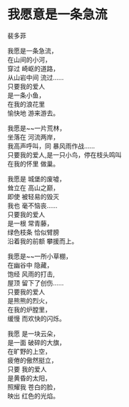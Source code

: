 <link href="../../css/style.css" rel="stylesheet" type="text/css" />

<div class="poetry">

# 我愿意是一条急流<br />
<span class="r">裴多菲

我愿是一条急流，<br />
在山间的小河，<br />
穿过 崎岖的道路，<br />
从山岩中间 流过……<br />
只要我的爱人<br />
是一条小鱼，<br />
在我的浪花里<br />
愉快地 游来游去。<br />

我愿是~~一片荒林，<br />
坐落在 河流两岸，<br />
我高声呼叫，同 暴风雨作战……<br />
只要我的爱人,是一只小鸟，停在枝头鸣叫<br />
在我的怀里 做巢。<br />

我愿是 城堡的废墟，<br />
耸立在 高山之巅，<br />
即使 被轻易的毁灭<br />
我也 毫不恼丧……<br />
只要我的爱人<br />
是一根 常青藤，<br />
绿色枝条 恰似臂膀<br />
沿着我的前额 攀援而上。<br />

我愿是~~一所小草棚，<br />
在幽谷中 隐藏，<br />
饱经 风雨的打击,<br />
屋顶 留下了创伤……<br />
只要我的爱人<br />
是熊熊的烈火，<br />
在我的炉膛里，<br />
缓慢 而欢快的闪烁。<br />

我愿 是一块云朵，<br />
是一面 破碎的大旗，<br />
在旷野的上空，<br />
疲倦的傲然挺立，<br />
只要 我的爱人<br />
是黄昏的太阳，<br />
照耀我 苍白的脸，<br />
映出 红色的光焰。<br />
